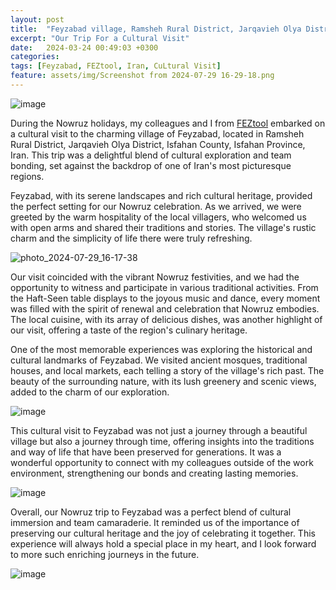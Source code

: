 ```yaml
---
layout: post
title:  "Feyzabad village, Ramsheh Rural District, Jarqavieh Olya District, Isfahan County, Isfahan Province, Iran"
excerpt: "Our Trip For a Cultural Visit"
date:   2024-03-24 00:49:03 +0300
categories: 
tags: [Feyzabad, FEZtool, Iran, CuLtural Visit]
feature: assets/img/Screenshot from 2024-07-29 16-29-18.png
---
```

![image](https://github.com/user-attachments/assets/6b430b03-a0a4-4d2d-9b03-11d4d6eb301b)

During the Nowruz holidays, my colleagues and I from [FEZtool](Feztool.com) embarked on a cultural visit to the charming village of Feyzabad, located in Ramsheh Rural District, Jarqavieh Olya District, Isfahan County, Isfahan Province, Iran. This trip was a delightful blend of cultural exploration and team bonding, set against the backdrop of one of Iran's most picturesque regions.

Feyzabad, with its serene landscapes and rich cultural heritage, provided the perfect setting for our Nowruz celebration. As we arrived, we were greeted by the warm hospitality of the local villagers, who welcomed us with open arms and shared their traditions and stories. The village's rustic charm and the simplicity of life there were truly refreshing.

![photo_2024-07-29_16-17-38](https://github.com/user-attachments/assets/d9d59692-b9fd-4028-8409-57ab48ce4dbe)


Our visit coincided with the vibrant Nowruz festivities, and we had the opportunity to witness and participate in various traditional activities. From the Haft-Seen table displays to the joyous music and dance, every moment was filled with the spirit of renewal and celebration that Nowruz embodies. The local cuisine, with its array of delicious dishes, was another highlight of our visit, offering a taste of the region's culinary heritage.

One of the most memorable experiences was exploring the historical and cultural landmarks of Feyzabad. We visited ancient mosques, traditional houses, and local markets, each telling a story of the village's rich past. The beauty of the surrounding nature, with its lush greenery and scenic views, added to the charm of our exploration.

![image](https://github.com/user-attachments/assets/d9b58ac4-fade-4ae0-9a74-6bf33cf59295)

This cultural visit to Feyzabad was not just a journey through a beautiful village but also a journey through time, offering insights into the traditions and way of life that have been preserved for generations. It was a wonderful opportunity to connect with my colleagues outside of the work environment, strengthening our bonds and creating lasting memories.

![image](https://github.com/user-attachments/assets/551e18fa-3be7-4fc5-9486-5c7fe536079a)


Overall, our Nowruz trip to Feyzabad was a perfect blend of cultural immersion and team camaraderie. It reminded us of the importance of preserving our cultural heritage and the joy of celebrating it together. This experience will always hold a special place in my heart, and I look forward to more such enriching journeys in the future.

![image](https://github.com/user-attachments/assets/c620188b-ea3f-464a-a22c-c6abfae63bb1)


